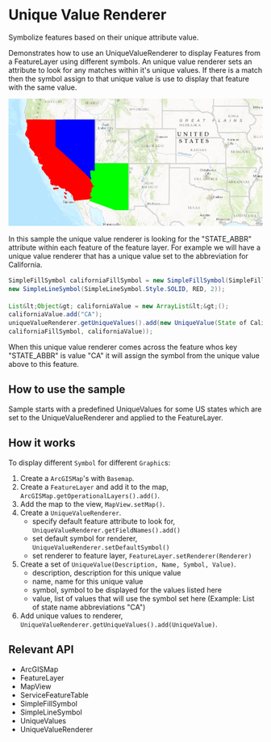 # Unique Value Renderer

Symbolize features based on their unique attribute value.

Demonstrates how to use an UniqueValueRenderer to display Features from a FeatureLayer using different symbols. An unique value renderer sets an attribute to look for any matches within it's unique values. If there is a match then the symbol assign to that unique value is use to display that feature with the same value.

![](UniqueValueRenderer.png)

In this sample the unique value renderer is looking for the "STATE_ABBR" attribute within each feature of the feature layer. For example we will have a unique value renderer that has a unique value set to the abbreviation for California.

```java
SimpleFillSymbol californiaFillSymbol = new SimpleFillSymbol(SimpleFillSymbol.Style.SOLID, RED,
new SimpleLineSymbol(SimpleLineSymbol.Style.SOLID, RED, 2));

List&lt;Object&gt; californiaValue = new ArrayList&lt;&gt;();
californiaValue.add("CA");
uniqueValueRenderer.getUniqueValues().add(new UniqueValue(State of California", "California",
californiaFillSymbol, californiaValue));
```

When this unique value renderer comes across the feature whos key "STATE_ABBR" is value "CA" it will assign the symbol from the unique value above to this feature.

## How to use the sample

Sample starts with a predefined UniqueValues for some US states which are set to the UniqueValueRenderer and applied to the FeatureLayer.

## How it works

To display different `Symbol` for different `Graphic`s:

1.  Create a `ArcGISMap`'s with `Basemap`.
2.  Create a `FeatureLayer` and add it to the map, `ArcGISMap.getOperationalLayers().add()`.
3.  Add the map to the view, `MapView.setMap()`.
4.  Create a `UniqueValueRenderer`.
    *   specify default feature attribute to look for, `UniqueValueRenderer.getFieldNames().add()`
    *   set default symbol for renderer, `UniqueValueRenderer.setDefaultSymbol()`
    *   set renderer to feature layer, `FeatureLayer.setRenderer(Renderer)`
5.  Create a set of `UniqueValue(Description, Name, Symbol, Value)`.
    *   description, description for this unique value
    *   name, name for this unique value
    *   symbol, symbol to be displayed for the values listed here
    *   value, list of values that will use the symbol set here (Example: List of state name abbreviations "CA")
6.  Add unique values to renderer, `UniqueValueRenderer.getUniqueValues().add(UniqueValue)`.

## Relevant API

*   ArcGISMap
*   FeatureLayer
*   MapView
*   ServiceFeatureTable
*   SimpleFillSymbol
*   SimpleLineSymbol
*   UniqueValues
*   UniqueValueRenderer
